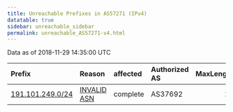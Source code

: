 ```yaml
---
title: Unreachable Prefixes in AS57271 (IPv4)
datatable: true
sidebar: unreachable_sidebar
permalink: unreachable_AS57271-v4.html
---
```


Data as of 2018-11-29 14:35:00 UTC


<div class="datatable-begin"></div>

| Prefix                                                     | Reason                                                                                                  | affected   | Authorized AS   |   MaxLength | Anchor                                         |   unreachable /24s |
|:-----------------------------------------------------------|:--------------------------------------------------------------------------------------------------------|:-----------|:----------------|------------:|:-----------------------------------------------|-------------------:|
| [191.101.249.0/24](https://stat.ripe.net/191.101.249.0/24) | [INVALID ASN](https://rpki-validator.ripe.net/announcement-preview?asn=AS57271&prefix=191.101.249.0/24) | complete   | AS37692         |          24 | [LACNIC](unreachable_LACNIC_RPKI_Root-v4.html) |                  1 |

<div class="datatable-end"></div>